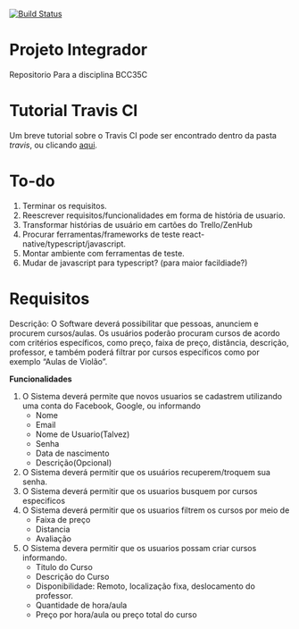 [![Build Status](https://travis-ci.org/LucasHenriqueP/ProjetoIntegrador.svg?branch=master)](https://travis-ci.org/LucasHenriqueP/ProjetoIntegrador)
# Projeto Integrador
Repositorio Para a disciplina BCC35C

# Tutorial Travis CI

Um breve tutorial sobre o Travis CI pode ser encontrado dentro da pasta _travis_, ou clicando [aqui](https://github.com/LucasHenriqueP/ProjetoIntegrador/tree/master/tutorial).


# To-do
1. Terminar os requisitos.
2. Reescrever requisitos/funcionalidades em forma de história de usuario.
3. Transformar histórias de usuário em cartões do Trello/ZenHub
4. Procurar ferramentas/frameworks de teste react-native/typescript/javascript.
5. Montar ambiente com ferramentas de teste.
6. Mudar de javascript para typescript? (para maior facildiade?)


# Requisitos


Descrição: O Software deverá possibilitar que pessoas, anunciem e procurem cursos/aulas. Os usuários poderão procuram cursos de acordo com critérios específicos, como preço, faixa de preço, distância, descrição, professor, e também poderá filtrar por cursos específicos como por exemplo “Aulas de Violão”.

**Funcionalidades**

1. O Sistema deverá permite que novos usuarios se cadastrem utilizando uma conta do Facebook, Google, ou informando
    *   Nome
    *   Email
    *   Nome de Usuario(Talvez)
    *   Senha
    *   Data de nascimento
    *   Descrição(Opcional)
2. O Sistema deverá permitir que os usuários recuperem/troquem sua senha.
3. O Sistema deverá permitir que os usuarios busquem por cursos especificos
4. O Sistema deverá permitir que os usuarios filtrem os cursos por meio de
    *   Faixa de preço
    *   Distancia
    *   Avaliação
5.  O Sistema devera permitir que os usuarios possam criar cursos informando.
    *   Titulo do Curso
    *   Descrição do Curso
    *   Disponibilidade: Remoto, localização fixa, deslocamento do professor.
    *   Quantidade de hora/aula
    *   Preço por hora/aula ou preço total do curso
